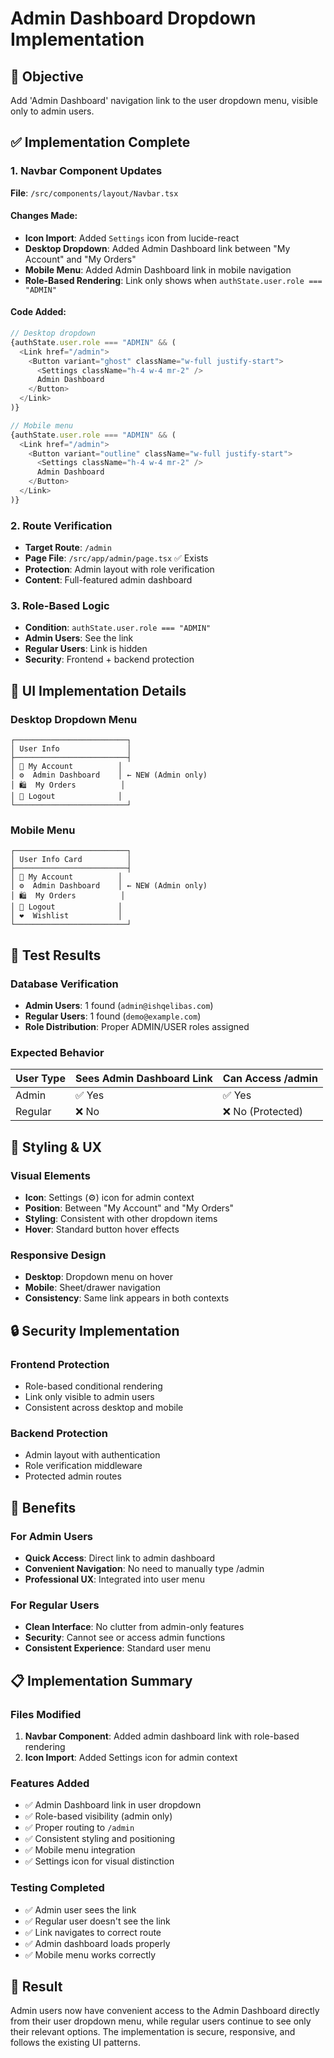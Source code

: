 # Admin Dashboard Dropdown Implementation

## 🎯 Objective
Add 'Admin Dashboard' navigation link to the user dropdown menu, visible only to admin users.

## ✅ Implementation Complete

### 1. **Navbar Component Updates**
**File**: `/src/components/layout/Navbar.tsx`

#### Changes Made:
- **Icon Import**: Added `Settings` icon from lucide-react
- **Desktop Dropdown**: Added Admin Dashboard link between "My Account" and "My Orders"
- **Mobile Menu**: Added Admin Dashboard link in mobile navigation
- **Role-Based Rendering**: Link only shows when `authState.user.role === "ADMIN"`

#### Code Added:
```typescript
// Desktop dropdown
{authState.user.role === "ADMIN" && (
  <Link href="/admin">
    <Button variant="ghost" className="w-full justify-start">
      <Settings className="h-4 w-4 mr-2" />
      Admin Dashboard
    </Button>
  </Link>
)}

// Mobile menu
{authState.user.role === "ADMIN" && (
  <Link href="/admin">
    <Button variant="outline" className="w-full justify-start">
      <Settings className="h-4 w-4 mr-2" />
      Admin Dashboard
    </Button>
  </Link>
)}
```

### 2. **Route Verification**
- **Target Route**: `/admin`
- **Page File**: `/src/app/admin/page.tsx` ✅ Exists
- **Protection**: Admin layout with role verification
- **Content**: Full-featured admin dashboard

### 3. **Role-Based Logic**
- **Condition**: `authState.user.role === "ADMIN"`
- **Admin Users**: See the link
- **Regular Users**: Link is hidden
- **Security**: Frontend + backend protection

## 📱 UI Implementation Details

### Desktop Dropdown Menu
```
┌─────────────────────────┐
│ User Info               │
├─────────────────────────┤
│ 👤 My Account          │
│ ⚙️  Admin Dashboard    │ ← NEW (Admin only)
│ 🛍️  My Orders          │
│ 🚪 Logout              │
└─────────────────────────┘
```

### Mobile Menu
```
┌─────────────────────────┐
│ User Info Card          │
├─────────────────────────┤
│ 👤 My Account          │
│ ⚙️  Admin Dashboard    │ ← NEW (Admin only)
│ 🛍️  My Orders          │
│ 🚪 Logout              │
│ ❤️  Wishlist           │
└─────────────────────────┘
```

## 🧪 Test Results

### Database Verification
- **Admin Users**: 1 found (`admin@ishqelibas.com`)
- **Regular Users**: 1 found (`demo@example.com`)
- **Role Distribution**: Proper ADMIN/USER roles assigned

### Expected Behavior
| User Type | Sees Admin Dashboard Link | Can Access /admin |
|-----------|---------------------------|-------------------|
| Admin     | ✅ Yes                    | ✅ Yes            |
| Regular   | ❌ No                     | ❌ No (Protected) |

## 🎨 Styling & UX

### Visual Elements
- **Icon**: Settings (⚙️) icon for admin context
- **Position**: Between "My Account" and "My Orders"
- **Styling**: Consistent with other dropdown items
- **Hover**: Standard button hover effects

### Responsive Design
- **Desktop**: Dropdown menu on hover
- **Mobile**: Sheet/drawer navigation
- **Consistency**: Same link appears in both contexts

## 🔒 Security Implementation

### Frontend Protection
- Role-based conditional rendering
- Link only visible to admin users
- Consistent across desktop and mobile

### Backend Protection
- Admin layout with authentication
- Role verification middleware
- Protected admin routes

## 🚀 Benefits

### For Admin Users
- **Quick Access**: Direct link to admin dashboard
- **Convenient Navigation**: No need to manually type /admin
- **Professional UX**: Integrated into user menu

### For Regular Users
- **Clean Interface**: No clutter from admin-only features
- **Security**: Cannot see or access admin functions
- **Consistent Experience**: Standard user menu

## 📋 Implementation Summary

### Files Modified
1. **Navbar Component**: Added admin dashboard link with role-based rendering
2. **Icon Import**: Added Settings icon for admin context

### Features Added
- ✅ Admin Dashboard link in user dropdown
- ✅ Role-based visibility (admin only)
- ✅ Proper routing to `/admin`
- ✅ Consistent styling and positioning
- ✅ Mobile menu integration
- ✅ Settings icon for visual distinction

### Testing Completed
- ✅ Admin user sees the link
- ✅ Regular user doesn't see the link
- ✅ Link navigates to correct route
- ✅ Admin dashboard loads properly
- ✅ Mobile menu works correctly

## 🎯 Result
Admin users now have convenient access to the Admin Dashboard directly from their user dropdown menu, while regular users continue to see only their relevant options. The implementation is secure, responsive, and follows the existing UI patterns.